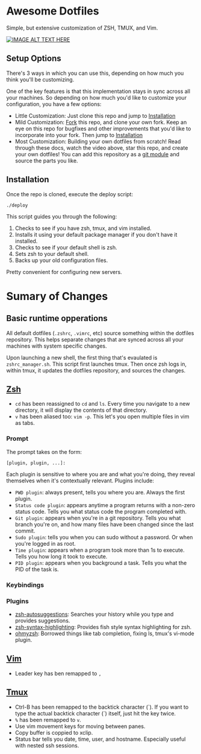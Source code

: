 # Awesome Dotfiles

Simple, but extensive customization of ZSH, TMUX, and Vim. 

[![IMAGE ALT TEXT HERE](https://img.youtube.com/vi/UgDz_9i2nwc/0.jpg)](https://www.youtube.com/watch?v=UgDz_9i2nwc)

## Setup Options

There's 3 ways in which you can use this, depending on how much you think you'll be customizing.

One of the key features is that this implementation stays in sync across all your machines. So depending on how much you'd like to customize your configuration, you have a few options:

* Little Customization: Just clone this repo and jump to [Installation](#installation)
* Mild Customization: [Fork]() this repo, and clone your own fork. Keep an eye on this repo for bugfixes and other improvements that you'd like to incorporate into your fork. Then jump to [Installation]()
* Most Customization: Building your own dotfiles from scratch! Read through these docs, watch the video above, star this repo, and create your own dotfiles! You can add this repository as a [git module]() and source the parts you like. 

## Installation

Once the repo is cloned, execute the deploy script:
```
./deploy
```

This script guides you through the following:

1. Checks to see if you have zsh, tmux, and vim installed. 
2. Installs it using your default package manager if you don't have it installed.
3. Checks to see if your default shell is zsh.
4. Sets zsh to your default shell.
5. Backs up your old configuration files.

Pretty convenient for configuring new servers.

# Sumary of Changes

## Basic runtime opperations 

All default dotfiles (`.zshrc`, `.vimrc`, etc) source something within the dotfiles repository. This helps separate changes that are synced across all your machines with system specific changes.

Upon launching a new shell, the first thing that's evaulated is `zshrc_manager.sh`. This script first launches tmux. Then once zsh logs in, within tmux, it updates the dotfiles repository, and sources the changes.

## [Zsh](https://en.wikipedia.org/wiki/Z_shell)

* `cd` has been reassigned to `cd` and `ls`. Every time you navigate to a new directory, it will display the contents of that directory.
* `v` has been aliased too: `vim -p`. This let's you open multiple files in vim as tabs. 

### Prompt

The prompt takes on the form:

```
[plugin, plugin, ...]: 
```

Each plugin is sensitive to where you are and what you're doing, they reveal themselves when it's contextually relevant. Plugins include:

* `PWD plugin`: always present, tells you where you are. Always the first plugin.
* `Status code plugin`: appears anytime a program returns with a non-zero status code. Tells you what status code the program completed with. 
* `Git plugin`: appears when you're in a git repository. Tells you what branch you're on, and how many files have been changed since the last commit.
* `Sudo plugin`: tells you when you can sudo without a password. Or when you're logged in as root.
* `Time plugin`: appears when a program took more than 1s to execute. Tells you how long it took to execute.
* `PID plugin`: appears when you background a task. Tells you what the PID of the task is.

### Keybindings

### Plugins

* [zsh-autosuggestions](https://github.com/zsh-users/zsh-autosuggestions): Searches your history while you type and provides suggestions.
* [zsh-syntax-highlighting](https://github.com/zsh-users/zsh-syntax-highlighting/tree/ad522a091429ba180c930f84b2a023b40de4dbcc): Provides fish style syntax highlighting for zsh.
* [ohmyzsh](https://github.com/robbyrussell/oh-my-zsh/tree/291e96dcd034750fbe7473482508c08833b168e3): Borrowed things like tab completion, fixing ls, tmux's vi-mode plugin.

## [Vim](https://en.wikipedia.org/wiki/Vim_(text_editor))

* Leader key has ben remapped to `,`

## [Tmux](https://en.wikipedia.org/wiki/Tmux)

* Ctrl-B has been remapped to the backtick character (&#96;). If you want to type the actual backtick character (&#96;) itself, just hit the key twice.
* `%` has been remapped to `v`.
* Use vim movement keys for moving between panes. 
* Copy buffer is coppied to xclip.
* Status bar tells you date, time, user, and hostname. Especially useful with nested ssh sessions. 

